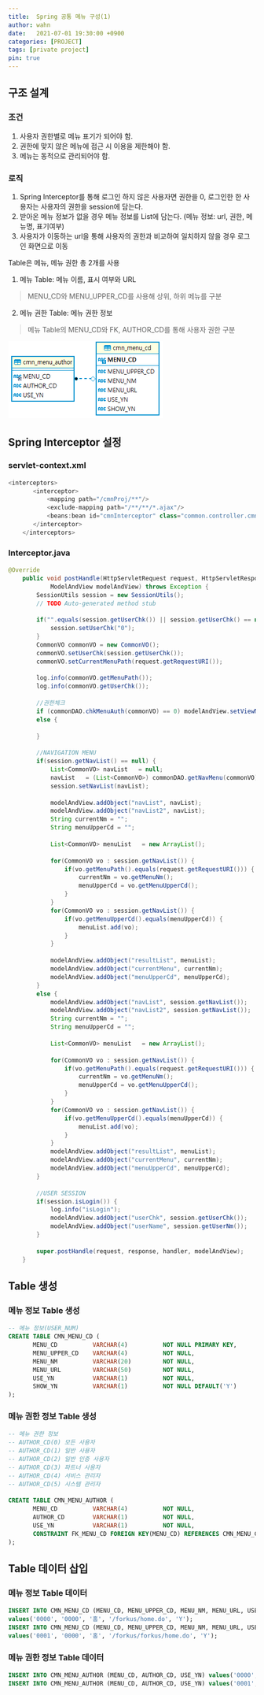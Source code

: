 ```yaml
---
title:  Spring 공통 메뉴 구성(1) 
author: wahn 
date:   2021-07-01 19:30:00 +0900
categories: [PROJECT]
tags: [private project]
pin: true
---
```

## 구조 설계  
### 조건  
1. 사용자 권한별로 메뉴 표기가 되어야 함.  
2. 권한에 맞지 않은 메뉴에 접근 시 이용을 제한해야 함.  
3. 메뉴는 동적으로 관리되어야 함.  

### 로직  
1. Spring Interceptor를 통해 로그인 하지 않은 사용자면 권한을 0, 로그인한 한 사용자는 사용자의 권한을 session에 담는다.  
2. 받아온 메뉴 정보가 없을 경우 메뉴 정보를 List에 담는다. (메뉴 정보: url, 권한, 메뉴명, 표기여부)  
3. 사용자가 이동하는 url을 통해 사용자의 권한과 비교하여 일치하지 않을 경우 로그인 화면으로 이동  

Table은 메뉴, 메뉴 권한 총 2개를 사용  
1. 메뉴 Table: 메뉴 이름, 표시 여부와 URL   
> MENU_CD와 MENU_UPPER_CD를 사용해 상위, 하위 메뉴를 구분  

2.  메뉴 권한 Table: 메뉴 권한 정보  
>  메뉴 Table의 MENU_CD와 FK, AUTHOR_CD를 통해 사용자 권한 구분  

![cmn_menu_erd](/images/cmn_menu_erd.PNG)  

## Spring Interceptor 설정
### servlet-context.xml
```java
<interceptors>
       <interceptor>
           <mapping path="/cmnProj/**"/>
           <exclude-mapping path="/**/**/*.ajax"/>
           <beans:bean id="cmnInterceptor" class="common.controller.cmnInterceptor"/>
       </interceptor>
    </interceptors>
```

### Interceptor.java
```java
@Override
	public void postHandle(HttpServletRequest request, HttpServletResponse response, Object handler,
			ModelAndView modelAndView) throws Exception {
		SessionUtils session = new SessionUtils();
		// TODO Auto-generated method stub
		
		if("".equals(session.getUserChk()) || session.getUserChk() == null || "".equals(session.getUserId()) || session.getUserId() == null) {
			session.setUserChk("0");
		}
		CommonVO commonVO = new CommonVO();
		commonVO.setUserChk(session.getUserChk());
		commonVO.setCurrentMenuPath(request.getRequestURI());
		
		log.info(commonVO.getMenuPath());
		log.info(commonVO.getUserChk());
		
		//권한체크
		if (commonDAO.chkMenuAuth(commonVO) == 0) modelAndView.setViewName("login/login");
		else {
			
		}
		
		//NAVIGATION MENU 
		if(session.getNavList() == null) {
			List<CommonVO> navList   = null;   
			navList   = (List<CommonVO>) commonDAO.getNavMenu(commonVO);
			session.setNavList(navList);
			
			modelAndView.addObject("navList", navList);
			modelAndView.addObject("navList2", navList);
			String currentNm = "";
			String menuUpperCd = "";
			
			List<CommonVO> menuList   = new ArrayList();
			
			for(CommonVO vo : session.getNavList()) {
				if(vo.getMenuPath().equals(request.getRequestURI())) {
					currentNm = vo.getMenuNm();
					menuUpperCd = vo.getMenuUpperCd();
				}
			}
			for(CommonVO vo : session.getNavList()) {
				if(vo.getMenuUpperCd().equals(menuUpperCd)) {
					menuList.add(vo);
				}
			}
			
			modelAndView.addObject("resultList", menuList);
			modelAndView.addObject("currentMenu", currentNm);
			modelAndView.addObject("menuUpperCd", menuUpperCd);
		}
		else {
			modelAndView.addObject("navList", session.getNavList());
			modelAndView.addObject("navList2", session.getNavList());
			String currentNm = "";
			String menuUpperCd = "";
			
			List<CommonVO> menuList   = new ArrayList();
			
			for(CommonVO vo : session.getNavList()) {
				if(vo.getMenuPath().equals(request.getRequestURI())) {
					currentNm = vo.getMenuNm();
					menuUpperCd = vo.getMenuUpperCd();
				}
			}
			for(CommonVO vo : session.getNavList()) {
				if(vo.getMenuUpperCd().equals(menuUpperCd)) {
					menuList.add(vo);
				}
			}
			modelAndView.addObject("resultList", menuList);
			modelAndView.addObject("currentMenu", currentNm);
			modelAndView.addObject("menuUpperCd", menuUpperCd);
		}
		
		//USER SESSION
		if(session.isLogin()) {
			log.info("isLogin");
			modelAndView.addObject("userChk", session.getUserChk());
			modelAndView.addObject("userName", session.getUserNm());
		}
		
		super.postHandle(request, response, handler, modelAndView);
	}
```
## Table 생성  
### 메뉴 정보 Table 생성  
``` SQL
-- 메뉴 정보(USER_NUM)
CREATE TABLE CMN_MENU_CD (
       MENU_CD          VARCHAR(4)			NOT NULL PRIMARY KEY,
       MENU_UPPER_CD    VARCHAR(4)			NOT NULL,
       MENU_NM          VARCHAR(20)			NOT NULL,
       MENU_URL         VARCHAR(50)			NOT NULL,
       USE_YN           VARCHAR(1)			NOT NULL,
       SHOW_YN          VARCHAR(1)			NOT NULL DEFAULT('Y')
);
```

### 메뉴 권한 정보 Table 생성  
``` SQL  
-- 메뉴 권한 정보  
-- AUTHOR_CD(0) 모든 사용자  
-- AUTHOR_CD(1) 일반 사용자  
-- AUTHOR_CD(2) 일반 인증 사용자  
-- AUTHOR_CD(3) 파트너 사용자  
-- AUTHOR_CD(4) 서비스 관리자  
-- AUTHOR_CD(5) 시스템 관리자  

CREATE TABLE CMN_MENU_AUTHOR (
       MENU_CD			VARCHAR(4)			NOT NULL,
       AUTHOR_CD		VARCHAR(1)			NOT NULL,
       USE_YN			VARCHAR(1)			NOT NULL,
       CONSTRAINT FK_MENU_CD FOREIGN KEY(MENU_CD) REFERENCES CMN_MENU_CD(MENU_CD) 
);
```

## Table 데이터 삽입  
### 메뉴 정보 Table 데이터  
``` SQL
INSERT INTO CMN_MENU_CD (MENU_CD, MENU_UPPER_CD, MENU_NM, MENU_URL, USE_YN)
values('0000', '0000', '홈', '/forkus/home.do', 'Y');
INSERT INTO CMN_MENU_CD (MENU_CD, MENU_UPPER_CD, MENU_NM, MENU_URL, USE_YN)
values('0001', '0000', '홈', '/forkus/forkus/home.do', 'Y');
```
 
### 메뉴 권한 정보 Table 데이터  
``` SQL
INSERT INTO CMN_MENU_AUTHOR (MENU_CD, AUTHOR_CD, USE_YN) values('0000', '0', 'Y');
INSERT INTO CMN_MENU_AUTHOR (MENU_CD, AUTHOR_CD, USE_YN) values('0001', '0', 'Y');
```